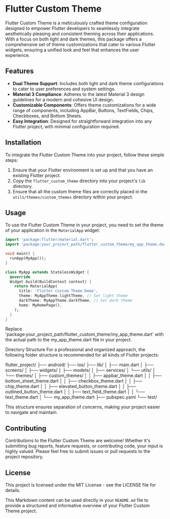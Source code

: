 # Flutter Custom Theme

Flutter Custom Theme is a meticulously crafted theme configuration designed to empower Flutter developers to seamlessly integrate aesthetically pleasing and consistent theming across their applications. With a focus on both light and dark themes, this package offers a comprehensive set of theme customizations that cater to various Flutter widgets, ensuring a unified look and feel that enhances the user experience.

## Features

- **Dual Theme Support**: Includes both light and dark theme configurations to cater to user preferences and system settings.
- **Material 3 Compliance**: Adheres to the latest Material 3 design guidelines for a modern and cohesive UI design.
- **Customizable Components**: Offers theme customizations for a wide range of components, including AppBar, Buttons, TextFields, Chips, Checkboxes, and Bottom Sheets.
- **Easy Integration**: Designed for straightforward integration into any Flutter project, with minimal configuration required.

## Installation

To integrate the Flutter Custom Theme into your project, follow these simple steps:

1. Ensure that your Flutter environment is set up and that you have an existing Flutter project.
2. Copy the `flutter_custom_theme` directory into your project's `lib` directory.
3. Ensure that all the custom theme files are correctly placed in the `utils/themes/custom_themes` directory within your project.

## Usage

To use the Flutter Custom Theme in your project, you need to set the theme of your application in the `MaterialApp` widget:

```dart
import 'package:flutter/material.dart';
import 'package:your_project_path/flutter_custom_theme/my_app_theme.dart';

void main() {
  runApp(MyApp());
}

class MyApp extends StatelessWidget {
  @override
  Widget build(BuildContext context) {
    return MaterialApp(
      title: 'Flutter Custom Theme Demo',
      theme: MyAppTheme.lightTheme, // Set light theme
      darkTheme: MyAppTheme.darkTheme, // Set dark theme
      home: MyHomePage(),
    );
  }
}
```


Replace 'package:your_project_path/flutter_custom_theme/my_app_theme.dart' with the actual path to the my_app_theme.dart file in your project.

Directory Structure
For a professional and organized approach, the following folder structure is recommended for all kinds of Flutter projects:



flutter_project/
├── android/
├── ios/
├── lib/
│   ├── main.dart
│   ├── screens/
│   ├── widgets/
│   ├── models/
│   ├── services/
│   └── utils/
│       └── themes/
│           ├── custom_themes/
│           │   ├── appbar_theme.dart
│           │   ├── bottom_sheet_theme.dart
│           │   ├── checkbox_theme.dart
│           │   ├── chip_theme.dart
│           │   ├── elevated_button_theme.dart
│           │   ├── outlined_button_theme.dart
│           │   ├── text_field_theme.dart
│           │   └── text_theme.dart
│           └── my_app_theme.dart
├── pubspec.yaml
└── test/


This structure ensures separation of concerns, making your project easier to navigate and maintain.

## Contributing
Contributions to the Flutter Custom Theme are welcome! Whether it's submitting bug reports, feature requests, or contributing code, your input is highly valued. Please feel free to submit issues or pull requests to the project repository.

## License
This project is licensed under the MIT License - see the LICENSE file for details.


This Markdown content can be used directly in your `README.md` file to provide a structured and informative overview of your Flutter Custom Theme project.
